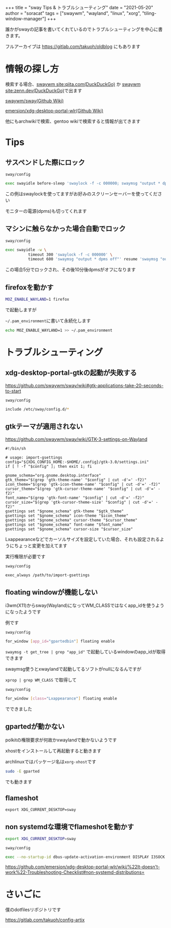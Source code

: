 +++
title = "sway Tips & トラブルシューティング"
date = "2021-05-20"
author = "soracat"
tags = ["swaywm", "wayland", "linux", "xorg", "tiling-window-manager"]
+++

誰かがswayの記事を書いてくれているのでトラブルシューティングを中心に書きます。

フルアーカイブは https://gitlab.com/takuoh/oldblog にもあります

# 情報の探し方

検索する場合、[swaywm site:qiita.com(DuckDuckGo)](https://duckduckgo.com/?q=swaywm+site%3Aqiita.com) か [swaywm site:zenn.dev(DuckDuckGo)](https://duckduckgo.com/?q=swaywm+site%3Azenn.dev)で出ます

[swaywm/sway(Github Wiki)](https://github.com/swaywm/sway/wiki)

[emersion/xdg-desktop-portal-wlr(Github Wiki)](https://github.com/emersion/xdg-desktop-portal-wlr/wiki)

他にもarchwikiで検索、gentoo wikiで検索すると情報が出てきます

# Tips

## サスペンドした際にロック

`sway/config`

```bash
exec swayidle before-sleep 'swaylock -f -c 000000; swaymsg "output * dpms off"' after-resume 'swaymsg "output * dpms on"'
```

この例はswaylockを使ってますがお好みのスクリーンセーバーを使ってください

モニターの電源(dpms)も切ってくれます

## マシンに触らなかった場合自動でロック

`sway/config`

```bash
exec swayidle -w \
          timeout 300 'swaylock -f -c 000000' \
          timeout 600 'swaymsg "output * dpms off"' resume 'swaymsg "output * dpms on"' 
```

この場合5分でロックされ、その後10分後dpmsがオフになります

## firefoxを動かす

```bash
MOZ_ENABLE_WAYLAND=1 firefox
```

で起動しますが

`~/.pam_environment`に書いて永続化します

```bash
echo MOZ_ENABLE_WAYLAND=1 >> ~/.pam_environment
```

# トラブルシューティング

## xdg-desktop-portal-gtkの起動が失敗する

https://github.com/swaywm/sway/wiki#gtk-applications-take-20-seconds-to-start

`sway/config`

```bash
include /etc/sway/config.d/*
```

## gtkテーマが適用されない

https://github.com/swaywm/sway/wiki/GTK-3-settings-on-Wayland

```shell
#!/bin/sh

# usage: import-gsettings
config="${XDG_CONFIG_HOME:-$HOME/.config}/gtk-3.0/settings.ini"
if [ ! -f "$config" ]; then exit 1; fi

gnome_schema="org.gnome.desktop.interface"
gtk_theme="$(grep 'gtk-theme-name' "$config" | cut -d'=' -f2)"
icon_theme="$(grep 'gtk-icon-theme-name' "$config" | cut -d'=' -f2)"
cursor_theme="$(grep 'gtk-cursor-theme-name' "$config" | cut -d'=' -f2)"
font_name="$(grep 'gtk-font-name' "$config" | cut -d'=' -f2)"
cursor_size="$(grep 'gtk-cursor-theme-size' "$config" | cut -d'=' -f2)"
gsettings set "$gnome_schema" gtk-theme "$gtk_theme"
gsettings set "$gnome_schema" icon-theme "$icon_theme"
gsettings set "$gnome_schema" cursor-theme "$cursor_theme"
gsettings set "$gnome_schema" font-name "$font_name"
gsettings set "$gnome_schema" cursor-size "$cursor_size"
```

Lxappearanceなどでカーソルサイズを設定していた場合、それも設定されるようにちょっと変更を加えてます

実行権限が必要です

`sway/config`

```bash
exec_always /path/to/import-gsettings
```

## floating windowが機能しない

i3wm(X11)からsway(Wayland)になってWM_CLASSではなくapp_idを使うようになったようです

例です

`sway/config`

```bash
for_window [app_id="gpartedbin"] floating enable
```

`swaymsg -t get_tree | grep "app_id"` で起動しているwindowのapp_idが取得できます

swaymsg使うとxwaylandで起動してるソフトがnullになるんですが

`xprop | grep WM_CLASS` で取得して

`sway/config`

```bash
for_window [class="Lxappearance"] floating enable
```

でできました

## gpartedが動かない

polkitの権限要求が何故かxwaylandで動かないようです

xhostをインストールして再起動すると動きます

archlinuxではパッケージ名は`xorg-xhost`です

```bash
sudo -E gparted
```

でも動きます

## flameshot

```
export XDG_CURRENT_DESKTOP=sway
```

## non systemdな環境でflameshotを動かす

```bash
export XDG_CURRENT_DESKTOP=sway
```

`sway/config`

```bash
exec --no-startup-id dbus-update-activation-environment DISPLAY I3SOCK SWAYSOCK WAYLAND_DISPLAY XDG_CURRENT_DESKTOP=sway
```

https://github.com/emersion/xdg-desktop-portal-wlr/wiki/%22It-doesn't-work%22-Troubleshooting-Checklist#non-systemd-distributions=

# さいごに

僕のdotfilesリポジトリです

https://gitlab.com/takuoh/config-artix
